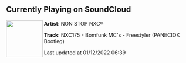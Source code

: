 ## Currently Playing on SoundCloud

[<img align="left" width="100" src="https://i1.sndcdn.com/artworks-7Ysr01UwsochfUJr-8NcTwA-t500x500.jpg">](https://soundcloud.com/nonstopnxc/nxc175)

**Artist**: NON STOP NXC® 

**Track**: NXC175 - Bomfunk MC's - Freestyler (PANECIOK Bootleg)

Last updated at 01/12/2022 06:39
